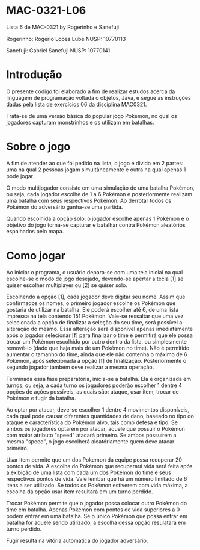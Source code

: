 # MAC-0321-L06
Lista 6 de MAC-0321 by Rogerinho e Sanefuji

Rogerinho: Rogério Lopes Lube   NUSP: 10770113

Sanefuji: Gabriel Sanefuji      NUSP: 10770141



# Introdução
O presente código foi elaborado a fim de realizar estudos acerca da linguagem de programação voltada o objetos, Java, e segue as 
instruções dadas pela lista de exercícios 06 da disciplina MAC0321.

Trata-se de uma versão básica do popular jogo Pokémon, no qual os jogadores capturam monstrinhos e os utilizam em batalhas.

# Sobre o jogo
A fim de atender ao que foi pedido na lista, o jogo é divido em 2 partes: uma na qual 2 pessoas jogam simultâneamente e outra na qual
apenas 1 pode jogar. 

O modo multijogador consiste em uma simulação de uma batalha Pokémon, ou seja, cada jogador escolhe de 1 a 6 Pokémon e
posteriormente realizam uma batalha com seus respectivos Pokémon. Ao derrotar todos os Pokémon do adversário ganha-se uma partida.

Quando escolhida a opção solo, o jogador escolhe apenas 1 Pokémon e o objetivo do jogo torna-se capturar e batalhar contra Pokémon 
aleatórios espalhados pelo mapa.

# Como jogar
Ao iniciar o programa, o usuário depara-se com uma tela inicial na qual escolhe-se o modo de jogo desejado, devendo-se apertar a 
tecla [1] se quiser escolher multiplayer ou [2] se quiser solo. 

Escolhendo a opção [1], cada jogador deve digitar seu nome. Assim que confirmados os nomes, o primeiro jogador escolhe os Pokémon que 
gostaria de utilizar na batalha. Ele poderá escolher até 6, de uma lista impressa na tela contendo 151 Pokémon. Vale-se ressaltar que uma
vez selecionada a opção de finalizar a seleção do seu time, será possível a alteração do mesmo. Essa alteração será disponível 
apenas imediatamente após o jogador selecionar [f] para finalizar o time e permitirá que ele possa trocar um Pokémon escolhido por outro
dentro da lista, ou simplesmente removê-lo (dado que haja mais de um Pokémon no time). Não é permitido aumentar o tamanho do time, ainda
que ele não contenha o máximo de 6 Pokémon, após selecionada a opção [f] de finalização. Posteriormente o segundo jogador também deve
realizar a mesma operação. 

Terminada essa fase preparatória, inicia-se a batalha. Ela é organizada em turnos, ou seja, a cada turno os jogadores poderão escolher 1
dentre 4 opções de ações possíveis, as quais são: 
ataque, usar item, trocar de Pokémon e fugir da batalha.

Ao optar por atacar, deve-se escolher 1 dentre 4 movimentos disponíveis, cada qual pode causar diferentes quantidades de dano, baseado
no tipo do ataque e característica do Pokémon alvo, tais como defesa e tipo. Se ambos os jogadores optarem por atacar, aquele que
possuir o Pokémon com maior atributo "speed" atacará primeiro. Se ambos possuírem a mesma "speed", o jogo escolherá aleatóriamente quem
deve atacar primeiro.

Usar item permite que um dos Pokemon da equipe possa recuperar 20 pontos de vida. A escolha do Pokémon que recuperará vida será feita
após a exibição de uma lista com cada um dos Pokémon do time e seus respectivos pontos de vida. Vale lembar que há um número limitado de
6 itens a ser utilizado. Se todos os Pokémon estiverem com vida máxima, a escolha da opção usar item resultará em um turno perdido.

Trocar Pokémon permite que o jogador possa colocar outro Pokémon do time em batalha. Apenas Pokémon com pontos de vida superiores a 0
podem entrar em uma batalha. Se o único Pokémon que possa entrar em batalha for aquele sendo utilizado, a escolha dessa opção resulatará em turno perdido.

Fugir resulta na vitória automática do jogador adversário.
